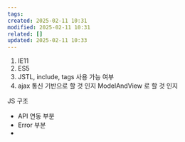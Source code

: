 ```yaml
---
tags: 
created: 2025-02-11 10:31
modified: 2025-02-11 10:31
related: []
updated: 2025-02-11 10:33
---
```

1. IE11
2. ES5
3. JSTL, include, tags 사용 가능 여부
4. ajax 통신 기반으로 할 것 인지 ModelAndView 로 할 것 인지

JS 구조
- API 연동 부분
- Error 부분
- 
